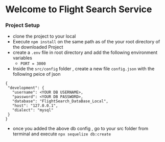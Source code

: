 # Welcome to Flight Search Service

### Project Setup

- clone the project to your local
- Execute `npm install` on the same path as of the your root directory of the downloaded Project
- create a `.env` file in root directory and add the following environment variables
    - `PORT = 3000`
- Inside the `src/config` folder , create a new file `config.json` with the following peice of json

 ```
{
  "development": {
    "username": <YOUR DB USERNAME>,
    "password": <YOUR DB PASSWORD>,
    "database": "FlightSearch_DataBase_Local",
    "host": "127.0.0.1",
    "dialect": "mysql"
  }
}

 ```


 - once you added the above db config , go to your src folder from terminal and execute `npx sequelize db:create`




